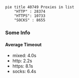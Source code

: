 
```mermaid
pie title 40749 Proxies in list
    "HTTP" : 28374
    "HTTPS": 10733
    "SOCKS" : 8655
```

### Some Info
#### Average Timeout

- mixed: 4.0s
- http: 2.2s
- https: 8.1s
- socks: 6.4s